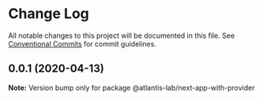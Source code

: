 # Change Log

All notable changes to this project will be documented in this file.
See [Conventional Commits](https://conventionalcommits.org) for commit guidelines.

## 0.0.1 (2020-04-13)

**Note:** Version bump only for package @atlantis-lab/next-app-with-provider
